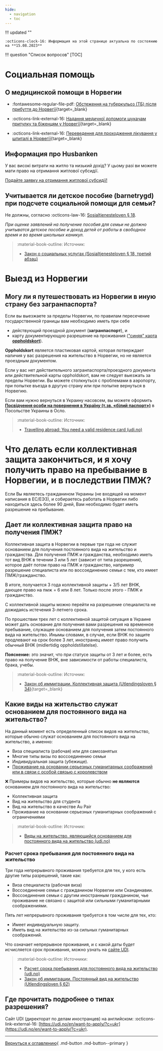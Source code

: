```yaml
---
hide:
  - navigation
  - toc
---
```

!!! updated ""

    :octicons-clock-16: Информация на этой странице актуальна по состоянию на **15.08.2023**

!!! question "Cписок вопросов"
    [TOC]

# Социальная помощь

## О медицинской помощи в Норвегии
- :fontawesome-regular-file-pdf: [Обстеження на туберкульоз (ТБ) після прибуття до Норвегії](https://www.fhi.no/contentassets/1d5f19a4669b4a5b8ef8704da8ef6060/vedlegg/tuberkuloseundersokelse-ukrainsk.pdf){target=_blank}

- :octicons-link-external-16: [Надання медичної допомоги шукачам притулку та біженцям у Норвегії](https://www.helsenorge.no/uk/utlendinger-i-norge/helsehjelp-for-asylsokere-og-flyktninger-i-norge/){target=_blank}
  
- :octicons-link-external-16: [Переведення для проходження лікування у шпиталі в Норвегії](https://www.helsenorge.no/uk/utlendinger-i-norge/helsehjelp-for-asylsokere-og-flyktninger-i-norge/overforing-til-sykehus-i-norge/){target=_blank}


## Информация про Husbanken
У вас високі витрати на житло та низький дохід? У цьому разі ви можете мати право на отримання житлової субсидії. 

[Подайте заявку на отримання житлової субсидії!](https://nedlasting.husbanken.no/Filer/9e5u.pdf)

## Учитывается ли детское пособие (barnetrygd) при подсчете социальной помощи для семьи?
Не должны, согласно :octicons-law-16: [Sosialtjenesteloven § 18](https://lovdata.no/lov/2009-12-18-131/§18).

*При оценке заявлений на получение пособия для семьи не должно учитыватся детское пособие и доход детей от работы в свободное время и во время школьных каникул.*

> :material-book-outline: Источник: 
> 
> - [Закон о социальных услугах (Sosialtjenesteloven § 18, третий абзац)](https://lovdata.no/lov/2009-12-18-131/§18)

# Выезд из Норвегии

## Могу ли я путешествовать из Норвегии в иную страну без загранпаспорта?

Если вы выезжаете за пределы Норвегии, по правилам пересечение государственной границы вам необходимо иметь при себе 

- действующий проездной документ (**загранпаспорт**), и 
- карту документирующую разрешение на проживания (["синяя" карта **oppholdskort**](https://www.udi.no/ord-og-begreper/oppholdskort/)). 

**Oppholdskort** является пластиковая картой, которая потверждает наличия у вас разрешения на жительство в Норвегии, но не является проездным документом.  

Если у вас нет действительного загранпаспорта/проездного документа или действительной карты oppholdskort, вам не следует выезжать за пределы Норвегии. Вы можете столкнуться с проблемами в аэропорту, при попытке въезда в другую страну или при попытке вернуться в Норвегию.

Если вам нужно вернуться в Украину насовсем, вы можете оформить [**Посвідчення особи на повернення в Україну (т.зв. «білий паспорт»)**](https://norway.mfa.gov.ua/konsulski-pitannya/pasportni-diyi/posvidchennya-osobi-na-povernennya-v-ukrayinu) в Посольстве Украины в Осло.

> :material-book-outline: Источник: 
> 
> - [Travelling abroad: You need a valid residence card (udi.no)](https://www.udi.no/en/important-messages/have-you-made-plans-to-travel-abroad/)

# Что делать если коллективная защита закончиться, и я хочу получить право на пребывание в Норвегии, и в последствии ПМЖ?
Если Вы являетесь гражданином Украины (не входящей на момент написания в ЕС/ЕЭЗ), и собираетесь работать в Норвегии либо находиться здесь более 90 дней, Вам необходимо будет иметь разрешение на пребывание. 


## Дает ли коллективная защита право на получения ПМЖ?

Коллективная защита в Норвегии в первые три года не служит основанием для 
получения постоянного вида на жительство и гражданства. Для получения ПМЖ и гражданства, необходимо иметь тот вид ВНЖ в течении 3 или 5 лет (зависит от типа разрешения), которое даёт потом право на ПМЖ и гражданство, например разрешение специалиста или по воссоединению семьи с тем, кто имеет ПМЖ/гражданство.

В итоге, получается 3 года коллективной защиты + 3/5 лет ВНЖ, дающее право на пмж = 6 или 8 лет. Только после этого - ПМЖ и гражданство.

С коллективной защиты можно перейти на разрешение специалиста не дожидаясь истечения 3-летнего срока.

По прошествии трех лет с коллективной 
защитой ситуация в Украине может дать основание для получения вами разрешения 
на временное пребывание, служащее основанием для получения затем постоянного 
вида на жительство. Инымы словами, в случае, если ВНЖ по защите продлевают на срок более 3 лет, иностранец имеет право получить обычный ВНЖ (midlertidig oppholdstillatelse). 

**Пояснение:** это значит, что при статусе защиты от 3 лет и более, есть право на получение ВНЖ, вне зависимости от работы специалиста, брака, учебы. 

> :material-book-outline: Источник: 
> 
> - [Закон об иммиграции. Коллективная защита (Utlendingsloven § 34)](https://lovdata.no/dokument/NL/lov/2008-05-15-35/KAPITTEL_4#%C2%A734){target=_blank}

## Какие виды на жительство служат основанием для постоянного вида на жительство?

На данный момент есть определенный список видов на жительство, которые обычно служат основанием для постоянного вида на жительство, а именно:

- Виза специалиста (рабочая) или для самозанятых
- Многие типы визы по воссоединению семьи
- Индивидуальная защита (убежище).
- [Проживание на основании серьезных гуманитарных соображений или в связи с особой связью с королевством](https://udi.no/en/word-definitions/residence-permit-on-humanitarian-grounds/)

❌ Примеры видов на жительство, которые обычно **не являются** основанием для постоянного вида на жительство:

- Коллективная защита 
- Вид на жительство для студента
- Вид на жительство в качестве Au Pair
- Проживание на основании серьезных гуманитарных соображений с ограничениями

> :material-book-outline: Источник: 
> 
> - [Виды на жительство, являющийся основанием для постоянного вида на жительство (udi.no)](https://udi.no/en/word-definitions/residence-permits-forming-the-basis-for-a-permanent-residence-permit/)

### Расчет срока пребывания для постоянного вида на жительство

Три года непрерывного проживания требуется для тех, у кого есть другие типы разрешений, такие как:

- Виза специалиста (рабочая виза)
- Воссоединение семьи с гражданином Норвегии или Скандинавии.
- Воссоединения семьи с другим иностранным гражданином, чье проживание не связано с защитой или сильными гуманитарными соображениями.

Пять лет непрерывного проживания требуется в том числе для тех, кто:

- Имеет индивидуальную защиту.
- Иметь вид на жительство из-за сильных гуманитарных соображений. 

Что означает непрерывное проживания, и с какой даты будет исчисляется срок проживания, можно узнать на [сайте UDI](https://udi.no/en/word-definitions/calculating-the-residence-period-for-permanent-residence-permits/).

> :material-book-outline: Источники: 
> 
> - [Расчет срока пребывания для постоянного вида на жительство (udi.no)](https://udi.no/en/word-definitions/calculating-the-residence-period-for-permanent-residence-permits/)
> - [Закон об иммиграции. Постоянный вид на жительство (Utlendingsloven § 62)](https://lovdata.no/lov/2008-05-15-35/§62)


## Где прочитать подробнее о типах разрешения?

Cайт UDI (директорат по делам иностранцев) на английском: :octicons-link-external-16: [https://udi.no/en/want-to-apply/?c=ukr](https://udi.no/en/want-to-apply/?c=ukr).

---

[Вернуться к оглавлению](index.md){ .md-button .md-button--primary }